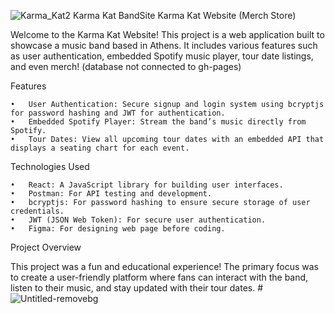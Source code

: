 ![Karma_Kat2](https://github.com/user-attachments/assets/bf515f97-66ed-460a-9008-36ab6514f7c8)
Karma Kat BandSite
Karma Kat Website (Merch Store)

Welcome to the Karma Kat Website! This project is a web application built to showcase a music band based in Athens. It includes various features such as user authentication, embedded Spotify music player, tour date listings, and even merch! (database not connected to gh-pages)

Features

	•	User Authentication: Secure signup and login system using bcryptjs for password hashing and JWT for authentication.
	•	Embedded Spotify Player: Stream the band’s music directly from Spotify.
	•	Tour Dates: View all upcoming tour dates with an embedded API that displays a seating chart for each event.

Technologies Used

	•	React: A JavaScript library for building user interfaces.
	•	Postman: For API testing and development.
	•	bcryptjs: For password hashing to ensure secure storage of user credentials.
	•	JWT (JSON Web Token): For secure user authentication.
	•	Figma: For designing web page before coding.

Project Overview

This project was a fun and educational experience! The primary focus was to create a user-friendly platform where fans can interact with the band, listen to their music, and stay updated with their tour dates.
#![Untitled-removebg](https://github.com/user-attachments/assets/f69c65ad-4462-42ca-b1b5-a57cc77adc0d)
